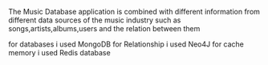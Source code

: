 The Music Database application is combined with different information from different data sources of the music industry such as songs,artists,albums,users and the 
 relation between them
 
 for databases i used MongoDB
 for Relationship i used Neo4J
 for cache memory i used Redis database
 
 
